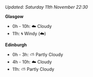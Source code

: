 *Updated: Saturday 11th November 22:30*

**Glasgow**

* 0h - 10h: :cloud: Cloudy
* 11h: :cyclone: Windy (:cloud:)

**Edinburgh**

* 0h - 3h: :partly_sunny: Partly Cloudy
* 4h - 10h: :cloud: Cloudy
* 11h: :partly_sunny: Partly Cloudy
